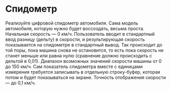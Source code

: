 <h1>Спидометр</h1>
<p>Реализуйте цифровой спидометр автомобиля. Сама модель автомобиля, которую нужно будет воссоздать, весьма проста. Начальная скорость — 0 км/ч. Пользователь вводит в стандартный ввод разницу (дельту) в скорости, и результирующая скорость показывается на спидометре в стандартный вывод. Так происходит до той поры, пока машина снова не остановится, то есть пока скорость не станет меньше или равна нулю (сравнение должно происходить с дельтой в 0,01). Диапазон возможных значений скорости машины от 0 до 150 км/ч. Сам показатель спидометра вместе с единицами измерения требуется записывать в отдельную строку-буфер, которая потом и будет показываться на экране. Точность отображения скорости — до 0,1 км/ч.</p>
